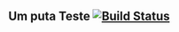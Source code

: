 ## Um puta Teste [![Build Status](https://secure.travis-ci.org/felquis/travis-teste/builds.png?branch=master)](http://travis-ci.org/felquis/travis-teste/builds)